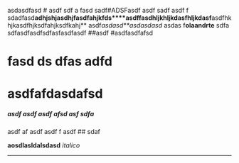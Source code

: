 asdasdfasd # asdf sdf a fasd sadf#ADSFasdf asdf sadf asdf 
f
sdadfasd**adhjshjasdhjfasdfahjkfds****asdffasdhljkhljkdasfhljkdasf**asdfhkhjkasdfhjksdfahjksdfkahj**
asdf*asdasd**asdasdasd*
asdas
f**olaandrte**
sdfa
sdfasdfasdfsdfasfasdfasdf ##asdf
#asdfasdfafsd
# fasd ds dfas adfd
# asdfafdasdafsd
##### asdf asdf asdf afsd asf sdfa
asdf af asdf asdf  f asdf ## sdaf 

**aosdlasldalsdasd**
*italico*
** **